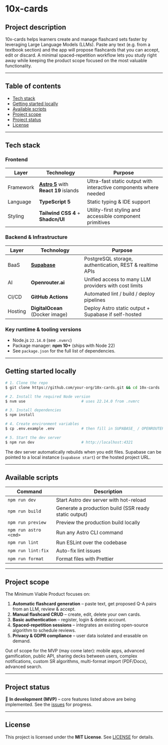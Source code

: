 # 10x-cards

## Project description

10x-cards helps learners create and manage flashcard sets faster by leveraging Large Language Models (LLMs). Paste any text (e.g. from a textbook section) and the app will propose flashcards that you can accept, edit or discard. A minimal spaced-repetition workflow lets you study right away while keeping the product scope focused on the most valuable functionality.

---

## Table of contents

- [Tech stack](#tech-stack)
- [Getting started locally](#getting-started-locally)
- [Available scripts](#available-scripts)
- [Project scope](#project-scope)
- [Project status](#project-status)
- [License](#license)

---

## Tech stack

### Frontend

| Layer | Technology | Purpose |
|-------|------------|---------|
| Framework | **[Astro 5](https://astro.build/)** with **React 19** islands | Ultra-fast static output with interactive components where needed |
| Language | **TypeScript 5** | Static typing & IDE support |
| Styling | **Tailwind CSS 4** + **Shadcn/UI** | Utility-first styling and accessible component primitives |

### Backend & Infrastructure

| Layer | Technology | Purpose |
|-------|------------|---------|
| BaaS  | **[Supabase](https://supabase.com/)** | PostgreSQL storage, authentication, REST & realtime APIs |
| AI    | **Openrouter.ai** | Unified access to many LLM providers with cost limits |
| CI/CD | **GitHub Actions** | Automated lint / build / deploy pipelines |
| Hosting | **DigitalOcean** (Docker image) | Deploy Astro static output + Supabase if self-hosted |

### Key runtime & tooling versions

- Node.js `22.14.0` (see `.nvmrc`)
- Package manager: **npm 10+** (ships with Node 22)
- See `package.json` for the full list of dependencies.

---

## Getting started locally

```bash
# 1. Clone the repo
$ git clone https://github.com/your-org/10x-cards.git && cd 10x-cards

# 2. Install the required Node version
$ nvm use                         # uses 22.14.0 from .nvmrc

# 3. Install dependencies
$ npm install

# 4. Create environment variables
$ cp .env.example .env            # then fill in SUPABASE_ / OPENROUTER_ keys

# 5. Start the dev server
$ npm run dev                     # http://localhost:4321
```

The dev server automatically rebuilds when you edit files. Supabase can be pointed to a local instance (`supabase start`) or the hosted project URL.

---

## Available scripts

| Command | Description |
|---------|-------------|
| `npm run dev` | Start Astro dev server with hot-reload |
| `npm run build` | Generate a production build (SSR ready static output) |
| `npm run preview` | Preview the production build locally |
| `npm run astro <cmd>` | Run any Astro CLI command |
| `npm run lint` | Run ESLint over the codebase |
| `npm run lint:fix` | Auto-fix lint issues |
| `npm run format` | Format files with Prettier |

---

## Project scope

The Minimum Viable Product focuses on:

1. **Automatic flashcard generation** – paste text, get proposed Q-A pairs from an LLM, review & accept.
2. **Manual flashcard CRUD** – create, edit, delete your own cards.
3. **Basic authentication** – register, login & delete account.
4. **Spaced-repetition sessions** – integrates an existing open-source algorithm to schedule reviews.
5. **Privacy & GDPR compliance** – user data isolated and erasable on demand.

Out of scope for the MVP (may come later): mobile apps, advanced gamification, public API, sharing decks between users, complex notifications, custom SR algorithms, multi-format import (PDF/Docx), advanced search.

---

## Project status

🚧 **In development (MVP)** – core features listed above are being implemented. See the [issues](https://github.com/your-org/10x-cards/issues) for progress.

---

## License

This project is licensed under the **MIT License**. See [LICENSE](LICENSE) for details.
